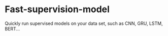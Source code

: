 # Fast-supervision-model
Quickly run supervised models on your data set, such as CNN, GRU, LSTM, BERT...
